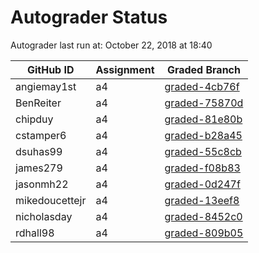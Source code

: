 # Autograder Status
Autograder last run at: October 22, 2018 at 18:40

| GitHub ID | Assignment | Graded Branch |
|-----------|------------|---------------|
| angiemay1st | a4 | [graded-4cb76f](https://github.com/Fall2018COMP401-001/a4-angiemay1st/tree/graded-4cb76f) | 
| BenReiter | a4 | [graded-75870d](https://github.com/Fall2018COMP401-001/a4-BenReiter/tree/graded-75870d) | 
| chipduy | a4 | [graded-81e80b](https://github.com/Fall2018COMP401-001/a4-chipduy/tree/graded-81e80b) | 
| cstamper6 | a4 | [graded-b28a45](https://github.com/Fall2018COMP401-001/a4-cstamper6/tree/graded-b28a45) | 
| dsuhas99 | a4 | [graded-55c8cb](https://github.com/Fall2018COMP401-001/a4-dsuhas99/tree/graded-55c8cb) | 
| james279 | a4 | [graded-f08b83](https://github.com/Fall2018COMP401-001/a4-james279/tree/graded-f08b83) | 
| jasonmh22 | a4 | [graded-0d247f](https://github.com/Fall2018COMP401-001/a4-jasonmh22/tree/graded-0d247f) | 
| mikedoucettejr | a4 | [graded-13eef8](https://github.com/Fall2018COMP401-001/a4-mikedoucettejr/tree/graded-13eef8) | 
| nicholasday | a4 | [graded-8452c0](https://github.com/Fall2018COMP401-001/a4-nicholasday/tree/graded-8452c0) | 
| rdhall98 | a4 | [graded-809b05](https://github.com/Fall2018COMP401-001/a4-rdhall98/tree/graded-809b05) | 
